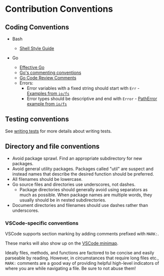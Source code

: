 # Contribution Conventions
## Coding Conventions
- Bash
    - [Shell Style Guide](https://google.github.io/styleguide/shellguide.html)

- Go
    - [Effective Go](https://golang.org/doc/effective_go.html)
    - [Go's commenting conventions](http://blog.golang.org/godoc-documenting-go-code)
    - [Go Code Review Comments](https://github.com/golang/go/wiki/CodeReviewComments)
    - Errors:
        - Error variables with a fixed string should start with `Err` - [Examples from `io/fs`](https://pkg.go.dev/io/fs#pkg-variables)
        - Error types should be descriptive and end with `Error` - [PathError example from `io/fs`](https://pkg.go.dev/io/fs#PathError)

## Testing conventions
See [writing tests](/devel/testing/writing-tests.md) for more details about writing tests.

## Directory and file conventions
- Avoid package sprawl. Find an appropriate subdirectory for new packages.
- Avoid general utility packages. Packages called "util" are suspect and instead names that describe the desired function should be preferred.
- All filenames should be lowercase.
- Go source files and directories use underscores, not dashes.
    - Package directories should generally avoid using separators as much as possible. When package names are multiple words, they usually should be in nested subdirectories.
- Document directories and filenames should use dashes rather than underscores.

### VSCode-specific conventions
VSCode supports section marking by adding comments prefixed with `MARK:`.

These marks will also show up on the [VSCode minimap](https://code.visualstudio.com/docs/getstarted/userinterface#_minimap).

Ideally files, methods, and functions are factored to be concise and easily parseable by reading.
However, in circumstances that require long files etc., `MARK:` comments are a good way of providing helpful
high-level indicators of where you are while navigating a file. Be sure to not abuse them!
